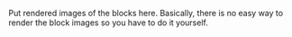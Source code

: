 Put rendered images of the blocks here. Basically, there is no easy way to render the block images so you have to do it yourself.
